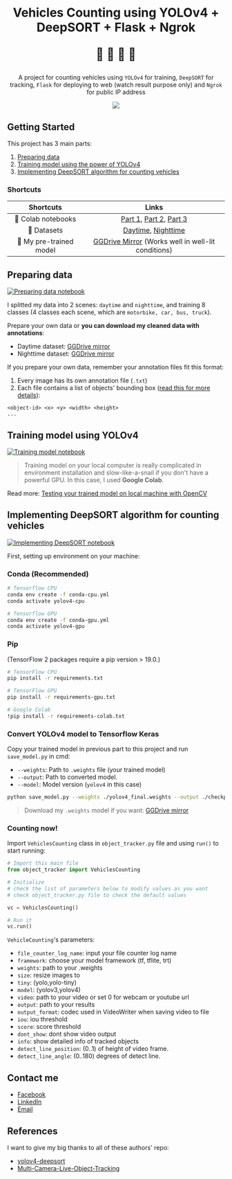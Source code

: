 <h1><p align="center">Vehicles Counting using YOLOv4 + DeepSORT + Flask + Ngrok</p>
<p align="center">🚙 🛵 🚛 🚌</p>
</h1>
<p align="center">A project for counting vehicles using <code>YOLOv4</code> for training, <code>DeepSORT</code> for tracking, <code>Flask</code> for deploying to web (watch result purpose only) and <code>Ngrok</code> for public IP address </p>
<p align="center"><img src="./data/images/result.gif"/></p>

## Getting Started
This project has 3 main parts:
1. [Preparing data](#preparing-data)
2. [Training model using the power of YOLOv4](#training-model-using-yolov4)
3. [Implementing DeepSORT algorithm for counting vehicles](#implementing-deepsort-algorithm-for-counting-vehicles)

### Shortcuts

|Shortcuts|Links|
|:--:|:--:|
|📕 Colab notebooks|[Part 1](https://colab.research.google.com/drive/1Iur7UE3i2fV3Ka3Zw3Owqq2Y2d1MIhCE?usp=sharing), [Part 2](https://colab.research.google.com/drive/1Q75vbva305OQ8Dg60WpJwpXjwFO_qwWA?usp=sharing), [Part 3](https://colab.research.google.com/drive/1uTWscUDaqieHrNtg9puUuQqgs1w5WFtW?usp=sharing)|
|📀 Datasets|[Daytime](https://drive.google.com/file/d/1-0uB5mV7w14YVB96XM2q68m20WPjceP0/view?usp=sharing), [Nighttime](https://drive.google.com/file/d/1aO_zCJebLAlRvpVarFjewmeli2at5tw-/view?usp=sharing)|
|🚂 My pre-trained model|[GGDrive Mirror](https://drive.google.com/file/d/1-0lo7naWZUhTzJ94Yn4flSG7PSGR3ZZn/view?usp=sharing) (Works well in well-lit conditions)|

## Preparing data
[![Preparing data notebook](https://colab.research.google.com/assets/colab-badge.svg)](https://colab.research.google.com/drive/1Iur7UE3i2fV3Ka3Zw3Owqq2Y2d1MIhCE?usp=sharing)

I splitted my data into 2 scenes: `daytime` and `nighttime`, and training 8 classes (4 classes each scene, which are `motorbike, car, bus, truck`).

Prepare your own data or **you can download my cleaned data with annotations**:
- Daytime dataset: [GGDrive mirror](https://drive.google.com/file/d/1-0uB5mV7w14YVB96XM2q68m20WPjceP0/view?usp=sharing)
- Nighttime dataset: [GGDrive mirror](https://drive.google.com/file/d/1aO_zCJebLAlRvpVarFjewmeli2at5tw-/view?usp=sharing)

If you prepare your own data, remember your annotation files fit this format:

1. Every image has its own annotation file (`.txt`)
2. Each file contains a list of objects' bounding box ([read this for more details](https://github.com/AlexeyAB/Yolo_mark/issues/60#issuecomment-401854885)):
  ```
  <object-id> <x> <y> <width> <height>
  ...
  ```
## Training model using YOLOv4
[![Training model notebook](https://colab.research.google.com/assets/colab-badge.svg)](https://colab.research.google.com/drive/1Q75vbva305OQ8Dg60WpJwpXjwFO_qwWA?usp=sharing)

>Training model on your local computer is really complicated in environment installation and slow-like-a-snail if you don't have a powerful GPU. In this case, I used **Google Colab**.

Read more: [Testing your trained model on local machine with OpenCV](./utils_obj_detection)

## Implementing DeepSORT algorithm for counting vehicles
[![Implementing DeepSORT notebook](https://colab.research.google.com/assets/colab-badge.svg)](https://colab.research.google.com/drive/1uTWscUDaqieHrNtg9puUuQqgs1w5WFtW?usp=sharing)

First, setting up environment on your machine:
### Conda (Recommended)

```bash
# Tensorflow CPU
conda env create -f conda-cpu.yml
conda activate yolov4-cpu

# Tensorflow GPU
conda env create -f conda-gpu.yml
conda activate yolov4-gpu
```

### Pip
(TensorFlow 2 packages require a pip version > 19.0.)
```bash
# TensorFlow CPU
pip install -r requirements.txt

# TensorFlow GPU
pip install -r requirements-gpu.txt

# Google Colab
!pip install -r requirements-colab.txt
```

### Convert YOLOv4 model to Tensorflow Keras
Copy your trained model in previous part to this project and run `save_model.py` in cmd:

- `--weights`: Path to `.weights` file (your trained model)
- `--output`: Path to converted model.
- `--model`: Model version (`yolov4` in this case) 

```bash
python save_model.py --weights ./yolov4_final.weights --output ./checkpoints/yolov4-416 --model yolov4
```

>Download my `.weights` model if you want: [GGDrive mirror](https://drive.google.com/file/d/1-0lo7naWZUhTzJ94Yn4flSG7PSGR3ZZn/view?usp=sharing)

### Counting now!
Import `VehiclesCounting` class in `object_tracker.py` file and using `run()` to start running:
```python
# Import this main file
from object_tracker import VehiclesCounting

# Initialize
# check the list of parameters below to modify values as you want
# check object_tracker.py file to check the default values

vc = VehiclesCounting()

# Run it
vc.run()
```

`VehicleCounting`'s parameters:
- `file_counter_log_name`: input your file counter log name
- `framework`: choose your model framework (tf, tflite, trt)
- `weights`: path to your .weights
- `size`: resize images to
- `tiny`: (yolo,yolo-tiny)
- `model`: (yolov3,yolov4)
- `video`: path to your video or set 0 for webcam or youtube url
- `output`: path to your results
- `output_format`: codec used in VideoWriter when saving video to file
- `iou`: iou threshold
- `score`: score threshold
- `dont_show`: dont show video output
- `info`: show detailed info of tracked objects
- `detect_line_position`: (0..1) of height of video frame.
- `detect_line_angle`: (0..180) degrees of detect line.

## Contact me
- [Facebook](https://www.facebook.com/duonggg.ne/)
- [LinkedIn](https://www.linkedin.com/in/duonggg/)
- [Email](mailto:duong.jt.19@gmail.com)

## References
I want to give my big thanks to all of these authors' repo:
- [yolov4-deepsort](https://github.com/theAIGuysCode/yolov4-deepsort)
- [
Multi-Camera-Live-Object-Tracking](https://github.com/LeonLok/Multi-Camera-Live-Object-Tracking)